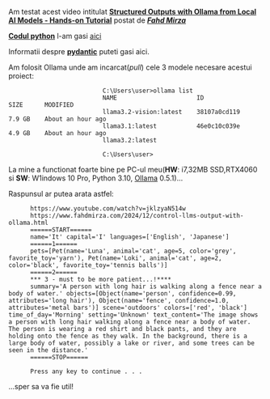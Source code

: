 Am testat acest video intitulat [**Structured Outputs with Ollama from Local AI Models - Hands-on Tutorial**](https://www.youtube.com/watch?v=jklzyaN514w) postat de [***Fahd Mirza***](https://www.youtube.com/@fahdmirza)

[**Codul python**](https://www.fahdmirza.com/2024/12/control-llms-output-with-ollama.html) l-am gasi [aici](https://ollama.com/blog/structured-outputs)

Informatii despre [**pydantic**](https://pypi.org/project/pydantic/) puteti gasi aici.

Am folosit Ollama unde am incarcat(*pull*) cele 3 modele necesare acestui proiect:

                              C:\Users\user>ollama list
                              NAME                      ID              SIZE      MODIFIED
                              llama3.2-vision:latest    38107a0cd119    7.9 GB    About an hour ago
                              llama3.1:latest           46e0c10c039e    4.9 GB    About an hour ago
                              llama3.2:latest
                              
                              C:\Users\user>

La mine a functionat foarte bine pe PC-ul meu(**HW**: i7,32MB SSD,RTX4060 si **SW**: W1indows 10 Pro, Python 3.10, [Ollama](https://ollama.com/download/windows) 0.5.1)...

Raspunsul ar putea arata astfel:

          https://www.youtube.com/watch?v=jklzyaN514w
          https://www.fahdmirza.com/2024/12/control-llms-output-with-ollama.html
          ======START======
          name='It' capital='I' languages=['English', 'Japanese']
          ======1======
          pets=[Pet(name='Luna', animal='cat', age=5, color='grey', favorite_toy='yarn'), Pet(name='Loki', animal='cat', age=2, color='black', favorite_toy='tennis balls')]
          ======2======
          *** 3 - must to be more patient...!****
          summary='A person with long hair is walking along a fence near a body of water.' objects=[Object(name='person', confidence=0.99, attributes='long hair'), Object(name='fence', confidence=1.0, attributes='metal bars')] scene='outdoors' colors=['red', 'black'] time_of_day='Morning' setting='Unknown' text_content='The image shows a person with long hair walking along a fence near a body of water. The person is wearing a red shirt and black pants, and they are holding onto the fence as they walk. In the background, there is a large body of water, possibly a lake or river, and some trees can be seen in the distance.'
          ======STOP======
          
          Press any key to continue . . .


...sper sa va fie util!
